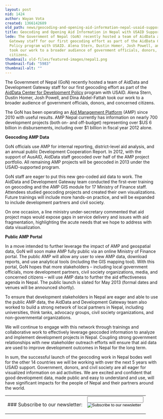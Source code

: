 ```yaml
---
layout: post
nid: 1424
author: Wayan Vota
created: 1366142689
old_path: news/geocoding-and-opening-aid-information-nepal-usaid-support
title: Geocoding and Opening Aid Information in Nepal with USAID Support
lede: The Government of Nepal (GoN) recently hosted a team of AidData and Development
  Gateway staff for our first geocoding effort as part of the AidData Center for Development
  Policy program with USAID. Alena Stern, Dustin Homer, Josh Powell, and Dina Abdel-Fattah
  took our work to a broader audience of government officials, donors, and concerned
  citizens.
thumbnail: old-files/featured-images/nepal1.png
thumbnail-fid: "5983"
thumbnail-alt: ""
---
```


The Government of Nepal (GoN) recently hosted a team of AidData and Development Gateway staff for our first geocoding effort as part of the [AidData Center for Development Policy](http://www.aiddata.org/content/index/Services/policycenter) program with USAID. Alena Stern, Dustin Homer, Josh Powell, and Dina Abdel-Fattah took our work to a broader audience of government officials, donors, and concerned citizens.

The GoN has been operating an [Aid Management Platform](/programs/aid-management-program) (AMP) since 2010 with useful results. AMP Nepal currently has information on nearly 700 development projects (both on- and off-budget) representing over $US 6 billion in disbursements, including over $1 billion in fiscal year 2012 alone.

**Geocoding AMP Data**

GoN officials use AMP for internal reporting, district-level aid analysis, and an annual public Development Cooperation Report. In 2012, with the support of AusAID, AidData staff geocoded over half of the AMP project portfolio. All remaining AMP projects will be geocoded in 2013 under the USAID-supported program.

GoN staff are eager to put this new geo-coded aid data to work. The AidData and Development Gateway team conducted the first-ever training on geocoding and the AMP GIS module for 17 Ministry of Finance staff. Attendees studied geocoding projects and created their own visualizations. Future trainings will include more hands-on practice, and will be expanded to include development partners and civil society.

On one occasion, a line ministry under-secretary commented that aid project maps would expose gaps in service delivery and issues with aid fragmentation, highlighting the acute needs that we hope to address with data visualization.

**Public AMP Portal**

In a move intended to further leverage the impact of AMP and geospatial data, GoN will soon make AMP fully public via an online Ministry of Finance portal. The public AMP will allow any user to view AMP data, download reports, and use analytical tools (including the GIS mapping tool). With this portal, GoN hopes that more stakeholders – including local government officials, more development partners, civil society organizations, media, and concerned citizens – will use AMP data to further the aid effectiveness agenda in Nepal. The public launch is slated for May 2013 (formal dates and venues will be announced shortly).

To ensure that development stakeholders in Nepal are eager and able to use the public AMP data, the AidData and Development Gateway team also worked to build a strong network of local partners in Nepal, including universities, think tanks, advocacy groups, civil society organizations, and non-governmental organizations.

We will continue to engage with this network through trainings and collaborative work to effectively leverage geocoded information to analyze and implement development projects in Nepal. Coupling strong government relationships with new stakeholder outreach efforts will ensure that aid data are used to improve development outcomes in Nepal for the long term.

In sum, the successful launch of the geocoding work in Nepal bodes well for the other 14 countries we will be working with over the next 5 years with USAID support. Government, donors, and civil society are all eager for visualized information on aid activities. We are excited and confident that good development data, made public and easy to understand and use, will have significant impacts for the people of Nepal and their partners around the world.

<center><table><tr><td>### Subscribe to our newsletter:

</td><td><form action="http://developmentgateway.us6.list-manage.com/subscribe/post?u=741012580677f9fb0b79d2b9e&id=29e60e3e20" class="footer-subscribe-form inline-form" method="post" name="mc-embedded-subscribe-form"><div><div class="form-item input-wrapper"><input class="form-text" maxlength="128" name="EMAIL" title="email@example.com" type="email"></input></div><div class="form-item submit-wrapper"><input class="form-submit" name="subscribe" src="/sites/all/themes/corporate/images/short-submit.png" title="Subscribe to our newsletter" type="image" value=""></input></div></div></form></td></tr></table></center>
